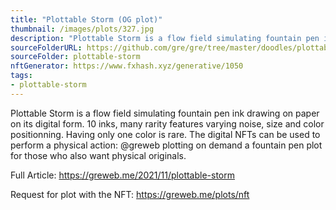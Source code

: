 ```yaml
---
title: "Plottable Storm (OG plot)"
thumbnail: /images/plots/327.jpg
description: "Plottable Storm is a flow field simulating fountain pen ink drawing on paper on its digital form. 10 inks, many rarity features varying noise, size and color positionning. Having only one color is rare. The digital NFTs can be used to perform a physical action: @greweb plotting on demand a fountain pen plot for those who also want physical originals."
sourceFolderURL: https://github.com/gre/gre/tree/master/doodles/plottable-storm
sourceFolder: plottable-storm
nftGenerator: https://www.fxhash.xyz/generative/1050
tags:
- plottable-storm
---
```


Plottable Storm is a flow field simulating fountain pen ink drawing on paper on its digital form. 10 inks, many rarity features varying noise, size and color positionning. Having only one color is rare. The digital NFTs can be used to perform a physical action: @greweb plotting on demand a fountain pen plot for those who also want physical originals.

Full Article: https://greweb.me/2021/11/plottable-storm

Request for plot with the NFT: https://greweb.me/plots/nft
